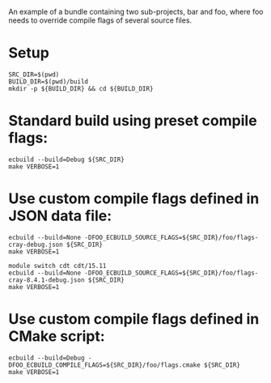 An example of a bundle containing two sub-projects, bar and foo, where foo
needs to override compile flags of several source files.

# Setup

    SRC_DIR=$(pwd)
    BUILD_DIR=$(pwd)/build
    mkdir -p ${BUILD_DIR} && cd ${BUILD_DIR}

# Standard build using preset compile flags:

    ecbuild --build=Debug ${SRC_DIR}
    make VERBOSE=1

# Use custom compile flags defined in JSON data file:

    ecbuild --build=None -DFOO_ECBUILD_SOURCE_FLAGS=${SRC_DIR}/foo/flags-cray-debug.json ${SRC_DIR}
    make VERBOSE=1

    module switch cdt cdt/15.11
    ecbuild --build=None -DFOO_ECBUILD_SOURCE_FLAGS=${SRC_DIR}/foo/flags-cray-8.4.1-debug.json ${SRC_DIR}
    make VERBOSE=1

# Use custom compile flags defined in CMake script:

    ecbuild --build=Debug -DFOO_ECBUILD_COMPILE_FLAGS=${SRC_DIR}/foo/flags.cmake ${SRC_DIR}
    make VERBOSE=1
